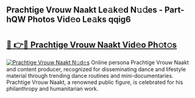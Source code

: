 ## Prachtige Vrouw Naakt Le𝚊k𝚎d N𝚞𝚍es - Part-hQW Photos Vid𝚎o Le𝚊ks qqig6

# <h2><a href="http://fb9vxl.evod.top/?m=Prachtige+Vrouw+Naakt">🔗 👉🔴 Prachtige Vrouw Naakt Vid𝚎o Ph𝚘t𝚘s</a></h2>

[![Prachtige Vrouw Naakt N𝚞d𝚎s](https://i.imgur.com/8V9OHl7.gif)](http://fb9vxl.evod.top/?m=Prachtige+Vrouw+Naakt)
Online persona Prachtige Vrouw Naakt and content producer, recognized for disseminating dance and lifestyle material through trending dance routines and mini-documentaries. Prachtige Vrouw Naakt, a renowned public figure, is celebrated for his philanthropy and humanitarian work. 
